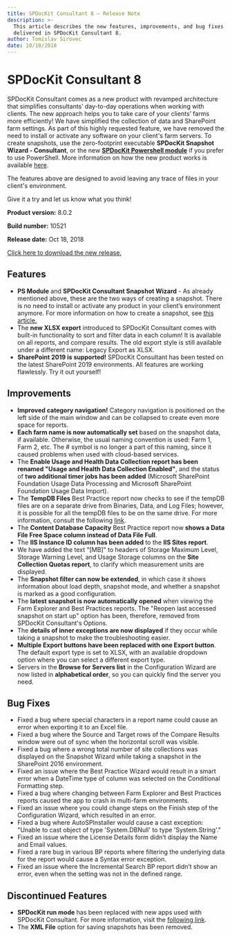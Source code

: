 ```yaml
---
title: SPDocKit Consultant 8 — Release Note
description: >-
  This article describes the new features, improvements, and bug fixes that are
  delivered in SPDocKit Consultant 8.
author: Tomislav Sirovec
date: 10/10/2018
---
```


# SPDocKit Consultant 8

SPDocKit Consultant comes as a new product with revamped architecture that simplifies consultants’ day-to-day operations when working with clients. The new approach helps you to take care of your clients’ farms more efficiently! We have simplified the collection of data and SharePoint farm settings. As part of this highly requested feature, we have removed the need to install or activate any software on your client's farm servers. To create snapshots, use the zero-footprint executable **SPDocKit Snapshot Wizard - Consultant**, or the new [**SPDocKit Powershell module**](https://www.powershellgallery.com/packages/SysKit.SPDocKit.PS) if you prefer to use PowerShell. More information on how the new product works is available [here](../how-to/create-snapshot.md).

The features above are designed to avoid leaving any trace of files in your client's environment.

Give it a try and let us know what you think!

**Product version:** 8.0.2

**Build number:** 10521

**Release date:** Oct 18, 2018

[Click here to download the new release.](https://www.syskit.com/products/spdockit/download/)

## Features

* **PS Module** and **SPDocKit Consultant Snapshot Wizard** - As already mentioned above, these are the two ways of creating a snapshot. There is no need to install or activate any product in your client’s environment anymore. For more information on how to create a snapshot, see [this article.](../how-to/create-snapshot.md)
* The **new XLSX export** introduced to SPDocKit Consultant comes with built-in functionality to sort and filter data in each column! It is available on all reports, and compare results. The old export style is still available under a different name: Legacy Export as XLSX.
* **SharePoint 2019 is supported!** SPDocKit Consultant has been tested on the latest SharePoint 2019 environments. All features are working flawlessly. Try it out yourself!

## Improvements

* **Improved category navigation!** Category navigation is positioned on the left side of the main window and can be collapsed to create even more space for reports.
* **Each farm name is now automatically set** based on the snapshot data, if available. Otherwise, the usual naming convention is used: Farm 1, Farm 2, etc. The \# symbol is no longer a part of this naming, since it caused problems when used with cloud-based services.
* The **Enable Usage and Health Data Collection report has been renamed "Usage and Health Data Collection Enabled"**, and the status of **two additional timer jobs has been added** \(Microsoft SharePoint Foundation Usage Data Processing and Microsoft SharePoint Foundation Usage Data Import\).
* The **TempDB Files** Best Practice report now checks to see if the tempDB files are on a separate drive from Binaries, Data, and Log Files; however, it is possible for all the tempDB files to be on the same drive. For more information, consult the following [link](https://docs.syskit.com/bp/databases/tempdb/files/).
* The **Content Database Capacity** Best Practice report now **shows a Data File Free Space column instead of Data File Full**.
* The **IIS Instance ID column has been added** to the **IIS Sites report**.
* We have added the text "\[MB\]" to headers of Storage Maximum Level, Storage Warning Level, and Usage Storage columns on the **Site Collection Quotas report**, to clarify which measurement units are displayed.
* The **Snapshot filter can now be extended**, in which case it shows information about load depth, snapshot mode, and whether a snapshot is marked as a good configuration.
* The **latest snapshot is now automatically opened** when viewing the Farm Explorer and Best Practices reports. The "Reopen last accessed snapshot on start up" option has been, therefore, removed from SPDocKit Consultant's Options.
* The **details of inner exceptions are now displayed** if they occur while taking a snapshot to make the troubleshooting easier.
* **Multiple Export buttons have been replaced with one Export button**. The default export type is set to XLSX, with an available dropdown option where you can select a different export type.
* Servers in the **Browse for Servers list** in the Configuration Wizard are now listed in **alphabetical order**, so you can quickly find the server you need.

## Bug Fixes

* Fixed a bug where special characters in a report name could cause an error when exporting it to an Excel file.
* Fixed a bug where the Source and Target rows of the Compare Results window were out of sync when the horizontal scroll was visible.
* Fixed a bug where a wrong total number of site collections was displayed on the Snapshot Wizard while taking a snapshot in the SharePoint 2016 environment.
* Fixed an issue where the Best Practice Wizard would result in a smart error when a DateTime type of column was selected on the Conditional Formatting step.
* Fixed a bug where changing between Farm Explorer and Best Practices reports caused the app to crash in multi-farm environments.
* Fixed an issue where you could change steps on the Finish step of the Configuration Wizard, which resulted in an error.
* Fixed a bug where AutoSPInstaller would cause a cast exception: "Unable to cast object of type 'System.DBNull' to type 'System.String'."
* Fixed an issue where the License Details form didn’t display the Name and Email values.
* Fixed a rare bug in various BP reports where filtering the underlying data for the report would cause a Syntax error exception.
* Fixed an issue where the Incremental Search BP report didn’t show an error, even when the setting was not in the defined range.

## Discontinued Features

* **SPDocKit run mode** has been replaced with new apps used with SPDocKit Consultant. For more information, visit the [following link](../how-to/create-snapshot.md).
* The **XML File** option for saving snapshots has been removed.

